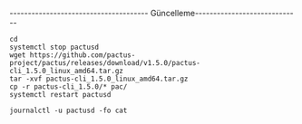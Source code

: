 -------------------------------------- Güncelleme-----------------------------
```
cd
systemctl stop pactusd
wget https://github.com/pactus-project/pactus/releases/download/v1.5.0/pactus-cli_1.5.0_linux_amd64.tar.gz
tar -xvf pactus-cli_1.5.0_linux_amd64.tar.gz
cp -r pactus-cli_1.5.0/* pac/
systemctl restart pactusd
```
```
journalctl -u pactusd -fo cat
```

